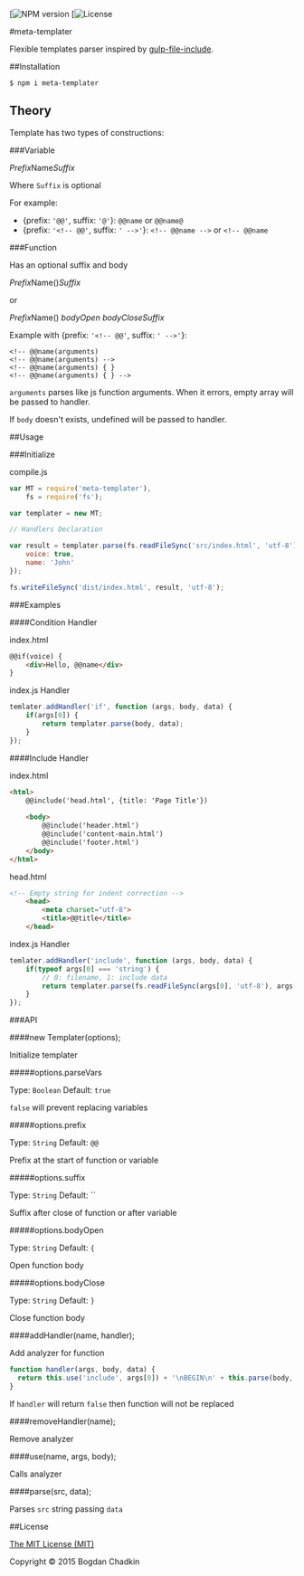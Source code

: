 [![NPM version][npm-url]
[![License][license-url]


#meta-templater

Flexible templates parser inspired by [gulp-file-include](https://github.com/coderhaoxin/gulp-file-include).

##Installation

```
$ npm i meta-templater
```

## Theory

Template has two types of constructions:

###Variable

*Prefix*Name*Suffix*

Where `Suffix` is optional

For example:
- {prefix: `'@@'`, suffix: `'@'`}: `@@name` or `@@name@`
- {prefix: `'<!-- @@'`, suffix: `' -->'`}: `<!-- @@name -->` or `<!-- @@name`

###Function

Has an optional suffix and body

*Prefix*Name()*Suffix*

or

*Prefix*Name() *bodyOpen* *bodyCloseSuffix*

Example with {prefix: `'<!-- @@'`, suffix: `' -->'`}:

```
<!-- @@name(arguments)
<!-- @@name(arguments) -->
<!-- @@name(arguments) { }
<!-- @@name(arguments) { } -->
```

`arguments` parses like js function arguments. When it errors, empty array will be passed to handler.

If `body` doesn't exists, undefined will be passed to handler.


##Usage

###Initialize

compile.js
```js
var MT = require('meta-templater'),
    fs = require('fs');

var templater = new MT;

// Handlers Declaration

var result = templater.parse(fs.readFileSync('src/index.html', 'utf-8'), {
	voice: true,
	name: 'John'
});

fs.writeFileSync('dist/index.html', result, 'utf-8');
```

###Examples

####Condition Handler

index.html
```html
@@if(voice) {
	<div>Hello, @@name</div>
}
```

index.js Handler
```js
temlater.addHandler('if', function (args, body, data) {
	if(args[0]) {
		return templater.parse(body, data);
	}
});
```

####Include Handler

index.html
```html
<html>
	@@include('head.html', {title: 'Page Title'})
	
	<body>
		@@include('header.html')
		@@include('content-main.html')
		@@include('footer.html')
	</body>
</html>
```

head.html
```html
<!-- Empty string for indent correction -->
	<head>
		<meta charset="utf-8">
		<title>@@title</title>
	</head>

```

index.js Handler
```js
temlater.addHandler('include', function (args, body, data) {
	if(typeof args[0] === 'string') {
		// 0: filename, 1: include data
		return templater.parse(fs.readFileSync(args[0], 'utf-8'), args[1]);
	}
});
```


###API

####new Templater(options);

Initialize templater

#####options.parseVars

Type: `Boolean` Default: `true`

`false` will prevent replacing variables

#####options.prefix

Type: `String` Default: `@@`

Prefix at the start of function or variable

#####options.suffix

Type: `String` Default: ``

Suffix after close of function or after variable

#####options.bodyOpen

Type: `String` Default: `{`

Open function body

#####options.bodyClose

Type: `String` Default: `}`

Close function body

####addHandler(name, handler);

Add analyzer for function

```js
function handler(args, body, data) {
  return this.use('include', args[0]) + '\nBEGIN\n' + this.parse(body, data) + '\nEND';
}
```

If `handler` will return `false` then function will not be replaced

####removeHandler(name);

Remove analyzer


####use(name, args, body);

Calls analyzer

####parse(src, data);

Parses `src` string passing `data`


##License

[The MIT License (MIT)](LICENSE)

Copyright &copy; 2015 Bogdan Chadkin

[npm-url]: https://www.npmjs.com/package/meta-templater
[license-url]: https://github.com/TrySound/meta-templater/blob/master/LICENSE
